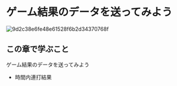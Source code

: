 # ゲーム結果のデータを送ってみよう

![9d2c38e6fe48e61528f6b2d34370768f](https://i.gyazo.com/9d2c38e6fe48e61528f6b2d34370768f.png)

## この章で学ぶこと

ゲーム結果のデータを送ってみよう

- 時間内連打結果